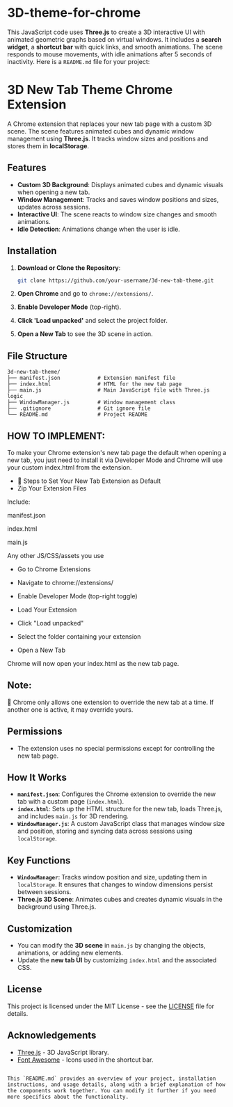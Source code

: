 # 3D-theme-for-chrome
This JavaScript code uses **Three.js** to create a 3D interactive UI with animated geometric graphs based on virtual windows. It includes a **search widget**, a **shortcut bar** with quick links, and smooth animations. The scene responds to mouse movements, with idle animations after 5 seconds of inactivity.
Here is a `README.md` file for your project:

# 3D New Tab Theme Chrome Extension

A Chrome extension that replaces your new tab page with a custom 3D scene. The scene features animated cubes and dynamic window management using **Three.js**. It tracks window sizes and positions and stores them in **localStorage**.

## Features

- **Custom 3D Background**: Displays animated cubes and dynamic visuals when opening a new tab.
- **Window Management**: Tracks and saves window positions and sizes, updates across sessions.
- **Interactive UI**: The scene reacts to window size changes and smooth animations.
- **Idle Detection**: Animations change when the user is idle.

## Installation

1. **Download or Clone the Repository**:
   ```bash
   git clone https://github.com/your-username/3d-new-tab-theme.git
   ```

2. **Open Chrome** and go to `chrome://extensions/`.

3. **Enable Developer Mode** (top-right).

4. **Click 'Load unpacked'** and select the project folder.

5. **Open a New Tab** to see the 3D scene in action.

## File Structure

```
3d-new-tab-theme/
├── manifest.json            # Extension manifest file
├── index.html               # HTML for the new tab page
├── main.js                  # Main JavaScript file with Three.js logic
├── WindowManager.js         # Window management class
├── .gitignore               # Git ignore file
└── README.md                # Project README
```
## HOW TO IMPLEMENT:
To make your Chrome extension's new tab page the default when opening a new tab, you just need to install it via Developer Mode and Chrome will use your custom index.html from the extension.

- 🔧 Steps to Set Your New Tab Extension as Default
- Zip Your Extension Files

Include:

manifest.json

index.html

main.js

Any other JS/CSS/assets you use

- Go to Chrome Extensions

- Navigate to chrome://extensions/

- Enable Developer Mode (top-right toggle)

- Load Your Extension

- Click "Load unpacked"

- Select the folder containing your extension

- Open a New Tab

Chrome will now open your index.html as the new tab page.

## Note:
🔐 Chrome only allows one extension to override the new tab at a time. If another one is active, it may override yours.

## Permissions

- The extension uses no special permissions except for controlling the new tab page.

## How It Works

- **`manifest.json`**: Configures the Chrome extension to override the new tab with a custom page (`index.html`).
- **`index.html`**: Sets up the HTML structure for the new tab, loads Three.js, and includes `main.js` for 3D rendering.
- **`WindowManager.js`**: A custom JavaScript class that manages window size and position, storing and syncing data across sessions using `localStorage`.

## Key Functions

- **`WindowManager`**: Tracks window position and size, updating them in `localStorage`. It ensures that changes to window dimensions persist between sessions.
- **Three.js 3D Scene**: Animates cubes and creates dynamic visuals in the background using Three.js.

## Customization

- You can modify the **3D scene** in `main.js` by changing the objects, animations, or adding new elements.
- Update the **new tab UI** by customizing `index.html` and the associated CSS.

## License

This project is licensed under the MIT License - see the [LICENSE](LICENSE) file for details.

## Acknowledgements

- [Three.js](https://threejs.org/) - 3D JavaScript library.
- [Font Awesome](https://fontawesome.com/) - Icons used in the shortcut bar.
```

This `README.md` provides an overview of your project, installation instructions, and usage details, along with a brief explanation of how the components work together. You can modify it further if you need more specifics about the functionality.
